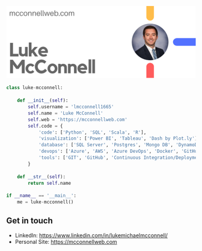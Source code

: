 ![](https://raw.githubusercontent.com/lmcconnell1665/lmcconnell1665/master/profile-header.png)

```python
class luke-mcconnell:

    def __init__(self):
        self.username = 'lmcconnell1665'
        self.name = 'Luke McConnell'
        self.web = 'https://mcconnellweb.com'
        self.code = {
            'code': ['Python', 'SQL', 'Scala', 'R'],
            'visualization': ['Power BI', 'Tableau', 'Dash by Plot.ly'],
            'database': ['SQL Server', 'Postgres', 'Mongo DB', 'DynamoDB'],
            'devops': ['Azure', 'AWS', 'Azure DevOps', 'Docker', 'GitHub Actions'],
            'tools': ['GIT', 'GitHub', 'Continuous Integration/Deployment'],
        }

    def __str__(self):
        return self.name

if __name__ == '__main__':
    me = luke-mcconnell()

```
## Get in touch

- LinkedIn: https://www.linkedin.com/in/lukemichaelmcconnell/
- Personal Site: https://mcconnellweb.com
